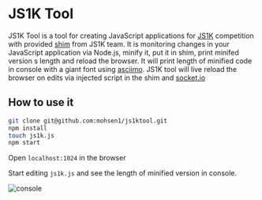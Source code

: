 JS1K Tool
=========

JS1K Tool is a tool for creating JavaScript applications for 
[JS1K](http://js1k.com/) competition with provided [shim](http://js1k.com/2013-spring/shim.html) from JS1K team. 
It is monitoring changes in your JavaScript application via Node.js, minify it, put it in shim, print minifed version
s length and reload the browser. It will print length of minified code
in console with a giant font using [asciimo](https://github.com/Marak/asciimo).
JS1K tool will live reload the browser on edits via injected script in the shim and [socket.io](socket.io)

How to use it
------------

``` Bash
git clone git@github.com:mohsen1/js1ktool.git
npm install
touch js1k.js 
npm start
```

Open `localhost:1024` in the browser 

Start editing `js1k.js` and see the length of minified version in console. 

![console](http://i.imgur.com/ImvIo5y.png)
